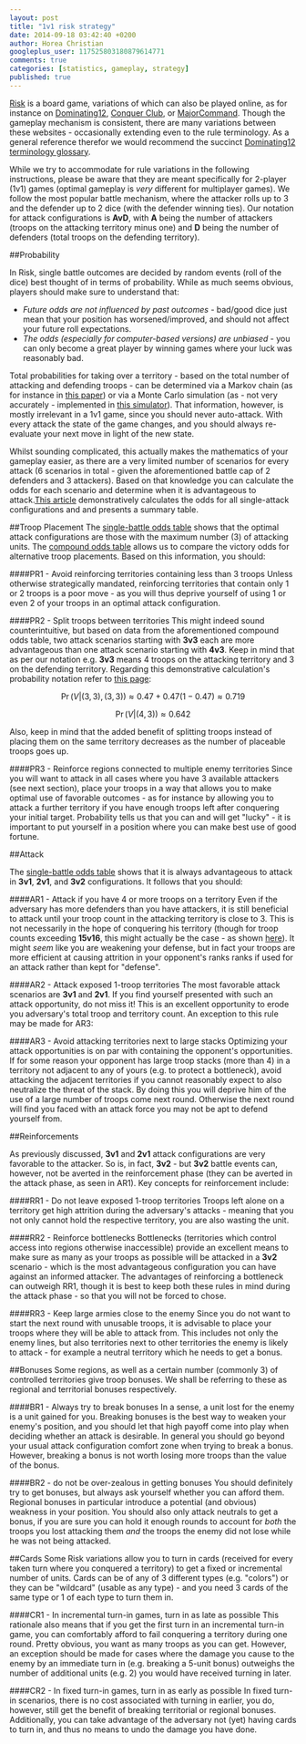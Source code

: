 ```yaml
---
layout: post
title: "1v1 risk strategy"
date: 2014-09-18 03:42:40 +0200
author: Horea Christian
googleplus_user: 117525803180879614771
comments: true
categories: [statistics, gameplay, strategy]
published: true
---
```


[Risk](https://en.wikipedia.org/wiki/Risk_(game)) is a board game, variations of which can also be played online, as for instance on [Dominating12](www.dominating12.com), [Conquer Club](http://www.conquerclub.com/), or [MajorCommand](http://www.majorcommand.com/).
Though the gameplay mechanism is consistent, there are many variations between these websites - occasionally extending even to the rule terminology.
As a general reference therefor we would recommend the succinct [Dominating12 terminology glossary](http://www.dominating12.com/?cmd=tutorial&act=glossary).

While we try to accommodate for rule variations in the following instructions, please be aware that they are meant specifically for 2-player (1v1) games (optimal gameplay is *very* different for multiplayer games).
We follow the most popular battle mechanism, where the attacker rolls up to 3 and the defender up to 2 dice (with the defender winning ties).
Our notation for attack configurations is **AvD**, with **A** being the number of attackers (troops on the attacking territory minus one) and **D** being the number of defenders (total troops on the defending territory).

<!-- more -->

##Probability

In Risk, single battle outcomes are decided by random events (roll of the dice) best thought of in terms of probability.
While as much seems obvious, players should make sure to understand that:

* *Future odds are not influenced by past outcomes* - bad/good dice just mean that your position has worsened/improved, and should not affect your future roll expectations.
* *The odds (especially for computer-based versions) are unbiased* - you can only become a great player by winning games where your luck was reasonably bad.

Total probabilities for taking over a territory - based on the total number of attacking and defending troops - can be determined via a Markov chain (as for instance in [this paper](http://www4.stat.ncsu.edu/~jaosborn/research/RISK.pdf)) or via a Monte Carlo simulation (as - not very accurately - implemented in [this simulator](http://riskodds.com/index.php)).
That information, however, is mostly irrelevant in a 1v1 game, since you should never auto-attack.
With every attack the state of the game changes, and you should always re-evaluate your next move in light of the new state.

Whilst sounding complicated, this actually makes the mathematics of your gameplay easier, as there are a very limited number of scenarios for every attack (6 scenarios in total - given the aforementioned battle cap of 2 defenders and 3 attackers).
Based on that knowledge you can calculate the odds for each scenario and determine when it is advantageous to attack.[This article](http://chymeric.eu/blog/2014/07/23/per-attack-risk-dice-odds/) demonstratively calculates the odds for all single-attack configurations and and presents a summary table. 

##Troop Placement
The [single-battle odds table](http://chymeric.eu/blog/2014/07/23/per-attack-risk-dice-odds/) shows that the optimal attack configurations are those with the maximum number (3) of attacking units.
The [compound odds table](http://www4.stat.ncsu.edu/~jaosborn/research/RISK.pdf) allows us to compare the victory odds for alternative troop placements.
Based on this information, you should:

####PR1 - Avoid reinforcing territories containing less than 3 troops
Unless otherwise strategically mandated, reinforcing territories that contain only 1 or 2 troops is a poor move - as you will thus deprive yourself of using 1 or even 2 of your troops in an optimal attack configuration.

####PR2 - Split troops between territories
This might indeed sound counterintuitive, but based on data from the aforementioned compound odds table, two attack scenarios starting with **3v3** each are more advantageous than one attack scenario starting with **4v3**.
Keep in mind that as per our notation e.g. **3v3** means 4 troops on the attacking territory and 3 on the defending territory.
Regarding this demonstrative calculation's probability notation refer to [this page](http://chymeric.eu/blog/2014/07/23/per-attack-risk-dice-odds/):

$$
\Pr(V\vert(3,3),(3,3)) \approx 0.47+0.47(1-0.47) \approx 0.719
$$

$$
\Pr(V\vert(4,3)) \approx 0.642
$$

Also, keep in mind that the added benefit of splitting troops instead of placing them on the same territory decreases as the number of placeable troops goes up.

####PR3 - Reinforce regions connected to multiple enemy territories
Since you will want to attack in all cases where you have 3 available attackers (see next section), place your troops in a way that allows you to make optimal use of favorable outcomes -
as for instance by allowing you to attack a further territory if you have enough troops left after conquering your initial target.
Probability tells us that you can and will get "lucky" - it is important to put yourself in a position where you can make best use of good fortune.

##Attack

The [single-battle odds table](http://chymeric.eu/blog/2014/07/23/per-attack-risk-dice-odds/) shows that it is always advantageous to attack in **3v1**, **2v1**, and **3v2** configurations. 
It follows that you should:

####AR1 - Attack if you have 4 or more troops on a territory
Even if the adversary has more defenders than you have attackers, it is still beneficial to attack until your troop count in the attacking territory is close to 3.
This is not necessarily in the hope of conquering his territory (though for troop counts exceeding **15v16**, this might actually be the case - as shown [here](http://www4.stat.ncsu.edu/~jaosborn/research/RISK.pdf)).
It might *seem* like you are weakening your defense, but in fact your troops are more efficient at causing attrition in your opponent's ranks ranks if used for an attack rather than kept for "defense".

####AR2 - Attack exposed 1-troop territories
The most favorable attack scenarios are **3v1** and **2v1**.
If you find yourself presented with such an attack opportunity, do not miss it!
This is an excellent opportunity to erode you adversary's total troop and territory count.
An exception to this rule may be made for AR3:

####AR3 - Avoid attacking territories next to large stacks
Optimizing your attack opportunities is on par with containing the opponent's opportunities.
If for some reason your opponent has large troop stacks (more than 4) in a territory not adjacent to any of yours (e.g. to protect a bottleneck), avoid attacking the adjacent territories if you cannot reasonably expect to also neutralize the threat of the stack.
By doing this you will deprive him of the use of a large number of troops come next round.
Otherwise the next round will find you faced with an attack force you may not be apt to defend yourself from.

##Reinforcements

As previously discussed, **3v1** and **2v1** attack configurations are very favorable to the attacker.
So is, in fact, **3v2** - but **3v2** battle events can, however, not be averted in the reinforcement phase (they can be averted in the attack phase, as seen in AR1).
Key concepts for reinforcement include:

####RR1 - Do not leave exposed 1-troop territories
Troops left alone on a territory get high attrition during the adversary's attacks - meaning that you not only cannot hold the respective territory, you are also wasting the unit.

####RR2 - Reinforce bottlenecks
Bottlenecks (territories which control access into regions otherwise inaccessible) provide an excellent means to make sure as many as your troops as possible will be attacked in a **3v2** scenario -
which is the most advantageous configuration you can have against an informed attacker.
The advantages of reinforcing a bottleneck can outweigh RR1, though it is best to keep both these rules in mind during the attack phase - so that you will not be forced to chose.

####RR3 - Keep large armies close to the enemy
Since you do not want to start the next round with unusable troops, it is advisable to place your troops where they will be able to attack from.
This includes not only the enemy lines, but also territories next to other territories the enemy is likely to attack - for example a neutral territory which he needs to get a bonus.

##Bonuses
Some regions, as well as a certain number (commonly 3) of controlled territories give troop bonuses.
We shall be referring to these as regional and territorial bonuses respectively.

####BR1 - Always try to break bonuses
In a sense, a unit lost for the enemy is a unit gained for you.
Breaking bonuses is the best way to weaken your enemy's position, and you should let that high payoff come into play when deciding whether an attack is desirable.
In general you should go beyond your usual attack configuration comfort zone when trying to break a bonus. 
However, breaking a bonus is not worth losing more troops than the value of the bonus.

####BR2 - do not be over-zealous in getting bonuses
You should definitely try to get bonuses, but always ask yourself whether you can afford them.
Regional bonuses in particular introduce a potential (and obvious) weakness in your position.
You should also only attack neutrals to get a bonus, if you are sure you can hold it enough rounds to account for *both* the troops you lost attacking them *and* the troops the enemy did not lose while he was not being attacked.

##Cards
Some Risk variations allow you to turn in cards (received for every taken turn where you conquered a territory) to get a fixed or incremental number of units.
Cards can be of any of 3 different types (e.g. "colors") or they can be "wildcard" (usable as any type) - and you need 3 cards of the same type or 1 of each type to turn them in.

####CR1 - In incremental turn-in games, turn in as late as possible
This rationale also means that if you get the first turn in an incremental turn-in game, you can comfortably afford to fail conquering a territory during one round.
Pretty obvious, you want as many troops as you can get. 
However, an exception should be made for cases where the damage you cause to the enemy by an immediate turn in (e.g. breaking a 5-unit bonus) outweighs the number of additional units (e.g. 2) you would have received turning in later.

####CR2 - In fixed turn-in games, turn in as early as possible
In fixed turn-in scenarios, there is no cost associated with turning in earlier, you do, however, still get the benefit of breaking territorial or regional bonuses.
Additionally, you can take advantage of the adversary not (yet) having cards to turn in, and thus no means to undo the damage you have done. 




